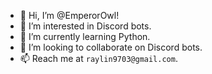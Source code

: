 - 👋 Hi, I’m @EmperorOwl!
- 👀 I’m interested in Discord bots.
- 🌱 I’m currently learning Python.
- 💞️ I’m looking to collaborate on Discord bots.
- 📫 Reach me at `raylin9703@gmail.com`.

<!---
EmperorOwl/EmperorOwl is a ✨ special ✨ repository because its `README.md` (this file) appears on your GitHub profile.
You can click the Preview link to take a look at your changes.
--->

